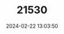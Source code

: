 ---
title: "21530"
category: "Taudactylus diurnus"
draft: false
date: 2024-02-22 13:03:50
languages:
  English: ["Mount Glorious Day Frog", "Southern Day Frog", "Mount Glorious Torrent Frog"]
---